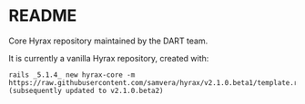 # README

Core Hyrax repository maintained by the DART team. 

It is currently a vanilla Hyrax repository, created with:

```
rails _5.1.4_ new hyrax-core -m https://raw.githubusercontent.com/samvera/hyrax/v2.1.0.beta1/template.rb
(subsequently updated to v2.1.0.beta2)
```
